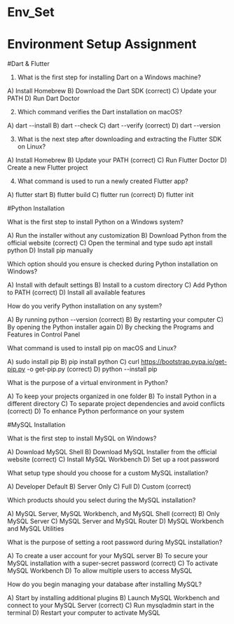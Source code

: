 # Env_Set

# Environment Setup Assignment

#Dart & Flutter

1. What is the first step for installing Dart on a Windows machine?

A) Install Homebrew
B) Download the Dart SDK (correct)
C) Update your PATH
D) Run Dart Doctor


2. Which command verifies the Dart installation on macOS?

A) dart --install
B) dart --check
C) dart --verify  (correct)
D) dart --version


3. What is the next step after downloading and extracting the Flutter SDK on Linux?

A) Install Homebrew
B) Update your PATH  (correct)
C) Run Flutter Doctor
D) Create a new Flutter project


4. What command is used to run a newly created Flutter app?

A) flutter start
B) flutter build
C) flutter run  (correct)
D) flutter init


#Python Installation

What is the first step to install Python on a Windows system?

A) Run the installer without any customization
B) Download Python from the official website (correct)
C) Open the terminal and type sudo apt install python
D) Install pip manually

Which option should you ensure is checked during Python installation on Windows?

A) Install with default settings
B) Install to a custom directory
C) Add Python to PATH  (correct)
D) Install all available features

How do you verify Python installation on any system?

A) By running python --version  (correct)
B) By restarting your computer
C) By opening the Python installer again
D) By checking the Programs and Features in Control Panel

What command is used to install pip on macOS and Linux?

A) sudo install pip
B) pip install python
C) curl https://bootstrap.pypa.io/get-pip.py -o get-pip.py  (correct)
D) python --install pip

What is the purpose of a virtual environment in Python?

A) To keep your projects organized in one folder
B) To install Python in a different directory
C) To separate project dependencies and avoid conflicts  (correct)
D) To enhance Python performance on your system

#MySQL Installation

What is the first step to install MySQL on Windows?

A) Download MySQL Shell
B) Download MySQL Installer from the official website (correct)
C) Install MySQL Workbench
D) Set up a root password

What setup type should you choose for a custom MySQL installation?

A) Developer Default
B) Server Only
C) Full 
D) Custom  (correct)

Which products should you select during the MySQL installation?

A) MySQL Server, MySQL Workbench, and MySQL Shell (correct)
B) Only MySQL Server
C) MySQL Server and MySQL Router
D) MySQL Workbench and MySQL Utilities

What is the purpose of setting a root password during MySQL installation?

A) To create a user account for your MySQL server
B) To secure your MySQL installation with a super-secret password (correct)
C) To activate MySQL Workbench
D) To allow multiple users to access MySQL

How do you begin managing your database after installing MySQL?

A) Start by installing additional plugins
B) Launch MySQL Workbench and connect to your MySQL Server  (correct)
C) Run mysqladmin start in the terminal
D) Restart your computer to activate MySQL
